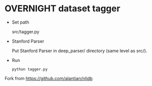 # OVERNIGHT dataset tagger

- Set path
  
  src/tagger.py

- Stanford Parser

  Put Stanford Parser in deep_parser/ directory (same level as src/).

- Run
              
      python tagger.py
    
Fork from https://github.com/alantian/nlidb

